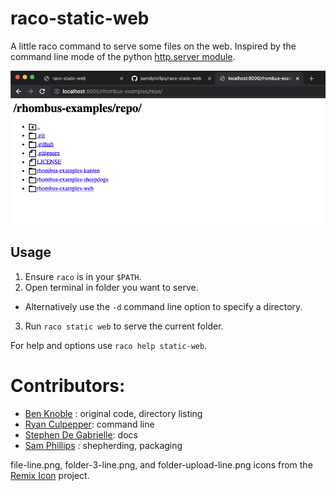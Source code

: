 # raco-static-web

A little raco command to serve some files on the web.  Inspired by the command
line mode of the python [http.server module](https://docs.python.org/3/library/http.server.html).

![screen shot](screenshot.png)

## Usage

1. Ensure `raco` is in your `$PATH`.
2. Open terminal in folder you want to serve.
  - Alternatively use the `-d` command line option to specify a directory.
3. Run `raco static web` to serve the current folder.

For help and options use `raco help static-web`.

# Contributors:
 - [Ben Knoble](https://github.com/benknoble) : original code, directory listing
 - [Ryan Culpepper](https://github.com/rmculpepper): command line
 - [Stephen De Gabrielle](https://github.com/spdegabrielle): docs
 - [Sam Phillips](https://github.com/samdphillips) : shepherding, packaging

file-line.png, folder-3-line.png, and folder-upload-line.png icons from the
[Remix Icon](https://github.com/Remix-Design/RemixIcon) project.

